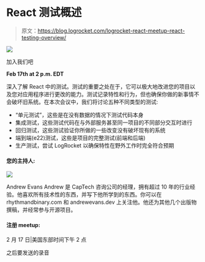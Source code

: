 # React 测试概述

> 原文：<https://blog.logrocket.com/logrocket-react-meetup-react-testing-overview/>

![](img/17c7e232556bf916dc6a80eaf306dedc.png)

加入我们吧

**Feb 17th at 2 p.m. EDT**

深入了解 React 中的测试。测试的重要之处在于，它可以极大地改进您的项目以及您对应用程序进行更改的能力。测试记录特性和行为，但也确保你做的新事情不会破坏旧系统。在本次会议中，我们将讨论五种不同类型的测试:

*   “单元测试”，这些是在没有数据的情况下测试代码本身
*   集成测试，这些测试代码在与外部服务甚至同一项目的不同部分交互时进行
*   回归测试，这些测试验证你所做的一些改变没有破坏现有的系统
*   端到端(e22)测试，这些是项目的完整测试(前端和后端)
*   生产测试，尝试 LogRocket 以确保特性在野外工作时完全符合预期

#### 您的主持人:

![](img/067c5caa06b531a1775c665d448bbde1.png)

Andrew Evans
Andrew 是 CapTech 咨询公司的经理，拥有超过 10 年的行业经验。他喜欢所有技术性的东西，并写下他所学到的东西。你可以在 rhythmandbinary.com 和 andrewevans.dev 上关注他。他还为其他几个出版物撰稿，并经常参与开源项目。

#### 注册 meetup:

2 月 17 日|美国东部时间下午 2 点

之后要发送的录音
